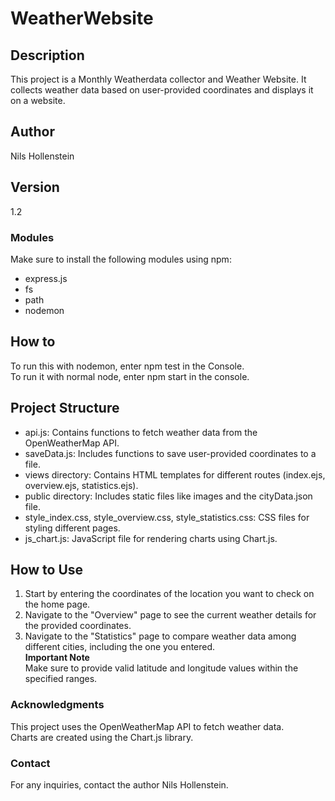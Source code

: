 # WeatherWebsite  
## Description  

This project is a Monthly Weatherdata collector and Weather Website. It collects weather data based on user-provided coordinates and displays it on a website.  

## Author  
Nils Hollenstein  
## Version  
1.2  
### Modules  
Make sure to install the following modules using npm:  

- express.js
- fs
- path
- nodemon  
## How to   
To run this with nodemon, enter npm test in the Console.  
To run it with normal node, enter npm start in the console.  
## Project Structure  
- api.js: Contains functions to fetch weather data from the OpenWeatherMap API.  
- saveData.js: Includes functions to save user-provided coordinates to a file.  
- views directory: Contains HTML templates for different routes (index.ejs, overview.ejs, statistics.ejs).  
- public directory: Includes static files like images and the cityData.json file.  
- style_index.css, style_overview.css, style_statistics.css: CSS files for styling different pages.  
- js_chart.js: JavaScript file for rendering charts using Chart.js.  
## How to Use  
1. Start by entering the coordinates of the location you want to check on the home page.  
2. Navigate to the "Overview" page to see the current weather details for the provided coordinates.  
3. Navigate to the "Statistics" page to compare weather data among different cities, including the one you entered.    
**Important Note**  
Make sure to provide valid latitude and longitude values within the specified ranges.  
### Acknowledgments  
This project uses the OpenWeatherMap API to fetch weather data.  
Charts are created using the Chart.js library.    
### Contact    
For any inquiries, contact the author Nils Hollenstein.  
